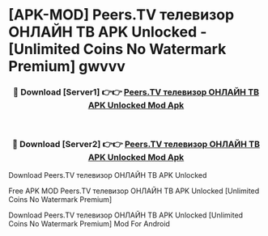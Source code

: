 # [APK-MOD] Peers.TV  телевизор ОНЛАЙН ТВ APK Unlocked - [Unlimited Coins No Watermark Premium] gwvvv



<div align="center">
<h3>🔴 Download [Server1] 👉👉 <a href="https://momento.my/?title=Peers.TV__телевизор_ОНЛАЙН_ТВ_APK_Unlocked">Peers.TV  телевизор ОНЛАЙН ТВ APK Unlocked Mod Apk</a></h3><br>

<h3>🔴 Download [Server2] 👉👉 <a href="https://momento.my/?title=Peers.TV__телевизор_ОНЛАЙН_ТВ_APK_Unlocked">Peers.TV  телевизор ОНЛАЙН ТВ APK Unlocked Mod Apk</a></h3>
</div>



Download Peers.TV  телевизор ОНЛАЙН ТВ APK Unlocked 

Free APK MOD Peers.TV  телевизор ОНЛАЙН ТВ APK Unlocked [Unlimited Coins No Watermark Premium]

Download Peers.TV  телевизор ОНЛАЙН ТВ APK Unlocked [Unlimited Coins No Watermark Premium] Mod For Android
